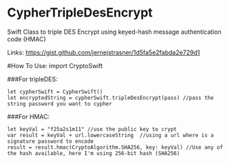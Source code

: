 # CypherTripleDesEncrypt
Swift Class to triple DES Encrypt using  keyed-hash message authentication code (HMAC) 

Links: https://gist.github.com/jernejstrasner/1d5fa5e2fabda2e729d1

#How To Use:
    import CryptoSwift

###For tripleDES:

    let cypherSwift = CypherSwift()
    let encryptedString = cypherSwift.tripleDesEncrypt(pass) //pass the string password you want to cypher
    
###For HMAC:

    let keyVal = "f25a2s1m11" //use the public key to crypt
    var result = keyVal + url.lowercaseString  //using a url where is a signature password to encode
    result = result.hmac(CryptoAlgorithm.SHA256, key: keyVal) //Use any of the hash available, here I'm using 256-bit hash (SHA256) 
     
     
